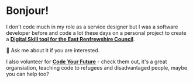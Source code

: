 # Bonjour!

I don't code much in my role as a service designer but I was a software developer before and code a lot these days on a personal project to create a [**Digital Skill tool for the East Renfrewshire Council**](https://blog.chezleskrus.com/2020/08/01/improving-digital-skills-a-tool-using-the-gov-uk-prototype-kit-part-2/).

💬 Ask me about it if you are interested.

I also volunteer for [**Code Your Future**](https://codeyourfuture.io/) - check them out, it's a great organsiation, teaching code to refugees and disadvantaged people, maybe you can help too?


<!--
**stephanie-K/stephanie-K** is a ✨ _special_ ✨ repository because its `README.md` (this file) appears on your GitHub profile.

### Hi there 👋
Here are some ideas to get you started:

- 🔭 I’m currently working on ...
- 🌱 I’m currently learning ...
- 👯 I’m looking to collaborate on ...
- 🤔 I’m looking for help with ...
- 💬 Ask me about ...
- 📫 How to reach me: ...
- 😄 Pronouns: ...
- ⚡ Fun fact: ...
-->
